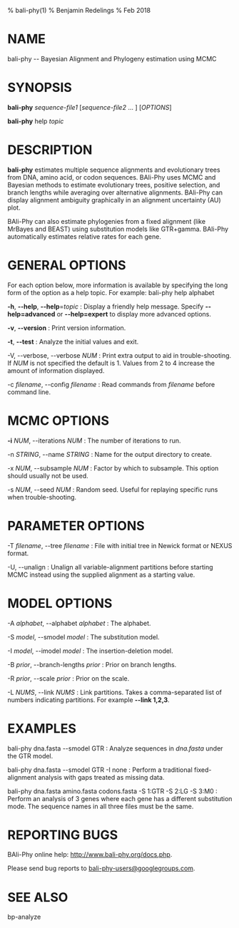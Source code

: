 % bali-phy(1)
% Benjamin Redelings
% Feb 2018

# NAME

bali-phy -- Bayesian Alignment and Phylogeny estimation using MCMC

# SYNOPSIS

**bali-phy** _sequence-file1_ [_sequence-file2_ ... ] [_OPTIONS_]

**bali-phy** help _topic_

# DESCRIPTION

**bali-phy** estimates multiple sequence alignments and evolutionary trees
 from DNA, amino acid, or codon sequences.  BAli-Phy uses MCMC and Bayesian
 methods to estimate evolutionary trees, positive selection, and branch
 lengths while averaging over alternative alignments. BAli-Phy can display
 alignment ambiguity graphically in an alignment uncertainty (AU) plot.

 BAli-Phy can also estimate phylogenies from a fixed alignment (like MrBayes
 and BEAST) using substitution models like GTR+gamma.  BAli-Phy automatically
 estimates relative rates for each gene.

# GENERAL OPTIONS

For each option below, more information is available by specifying the long form of the option as a help topic.  For example: bali-phy help alphabet

**-h**, **--help**, **--help**=_topic_
: Display a friendly help message.  Specify **--help=advanced** or **--help=expert** to display more advanced options.

**-v**, **--version**
: Print version information.

**-t**, **--test**
: Analyze the initial values and exit.

-V, --verbose, --verbose _NUM_
: Print extra output to aid in trouble-shooting.  If _NUM_ is not specified the default is 1.  Values from 2 to 4 increase the amount of information displayed.

-c _filename_, --config _filename_
: Read commands from _filename_ before command line.

# MCMC OPTIONS

**-i** _NUM_, --iterations _NUM_
: The number of iterations to run.

-n _STRING_, --name _STRING_
: Name for the output directory to create.

-x _NUM_, --subsample _NUM_
: Factor by which to subsample.  This option should usually not be used.

-s _NUM_, --seed _NUM_
: Random seed.  Useful for replaying specific runs when trouble-shooting.

# PARAMETER OPTIONS
-T _filename_, --tree _filename_
: File with initial tree in Newick format or NEXUS format.

-U, --unalign
: Unalign all variable-alignment partitions before starting MCMC instead using the supplied alignment as a starting value.

# MODEL OPTIONS
-A _alphabet_, --alphabet _alphabet_
: The alphabet.

-S _model_, --smodel _model_
: The substitution model.

-I _model_, --imodel _model_
: The insertion-deletion model.

-B _prior_, --branch-lengths _prior_
: Prior on branch lengths.

-R _prior_, --scale _prior_
: Prior on the scale.

-L _NUMS_,  --link _NUMS_
: Link partitions.  Takes a comma-separated list of numbers indicating partitions.  For example **--link 1,2,3**.

# EXAMPLES

bali-phy dna.fasta --smodel GTR
: Analyze sequences in _dna.fasta_ under the GTR model.

bali-phy dna.fasta --smodel GTR -I none
: Perform a traditional fixed-alignment analysis with gaps treated as missing data.

bali-phy dna.fasta amino.fasta codons.fasta -S 1:GTR -S 2:LG -S 3:M0
: Perform an analysis of 3 genes where each gene has a different substitution mode. The sequence names in all three files must be the same.

# REPORTING BUGS

BAli-Phy online help: <http://www.bali-phy.org/docs.php>.

Please send bug reports to <bali-phy-users@googlegroups.com>.

# SEE ALSO

bp-analyze
